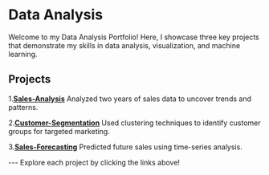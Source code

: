 # Data Analysis
Welcome to my Data Analysis Portfolio! Here, I showcase three key projects that demonstrate my skills in data analysis, visualization, and machine learning.
## Projects 

1.[**Sales-Analysis**](https://github.com/yasserBo/sales-analysis) Analyzed two years of sales data to uncover trends and patterns.

2.[**Customer-Segmentation**](https://github.com/yasserBo/Customer-Segmentation) Used clustering techniques to identify customer groups for targeted marketing.

3.[**Sales-Forecasting**](https://github.com/yasserBo/Sales-Forecasting) Predicted future sales using time-series analysis.

--- Explore each project by clicking the links above!
